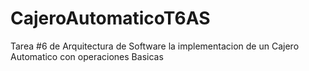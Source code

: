 # CajeroAutomaticoT6AS
Tarea #6 de Arquitectura de Software la implementacion de un Cajero Automatico con operaciones Basicas
